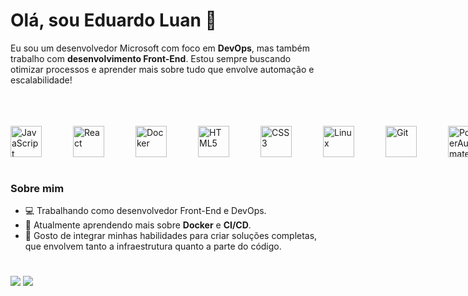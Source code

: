 # Olá, sou Eduardo Luan 👋

Eu sou um desenvolvedor Microsoft com foco em **DevOps**, mas também trabalho com **desenvolvimento Front-End**. 
Estou sempre buscando otimizar processos e aprender mais sobre tudo que envolve automação e escalabilidade!

<br/>
<br/>
<br/>
<div style="display: flex; gap: 50px;">
    <img src="https://cdn.jsdelivr.net/gh/devicons/devicon@latest/icons/javascript/javascript-plain.svg" alt="JavaScript" width="50" height="50">
    <img src="https://cdn.jsdelivr.net/gh/devicons/devicon@latest/icons/react/react-original.svg" alt="React" width="50" height="50">
    <img src="https://cdn.jsdelivr.net/gh/devicons/devicon@latest/icons/docker/docker-plain.svg" alt="Docker" width="50" height="50">
    <img src="https://cdn.jsdelivr.net/gh/devicons/devicon@latest/icons/html5/html5-plain.svg" alt="HTML5" width="50" height="50">
    <img src="https://cdn.jsdelivr.net/gh/devicons/devicon@latest/icons/css3/css3-plain.svg" alt="CSS3" width="50" height="50">
    <img src="https://cdn.jsdelivr.net/gh/devicons/devicon@latest/icons/linux/linux-original.svg" alt="Linux" width="50" height="50">
    <img src="https://cdn.jsdelivr.net/gh/devicons/devicon@latest/icons/git/git-original.svg" alt="Git" width="50" height="50">
    <img src="https://img.icons8.com/?size=100&id=kTTt25v6Drpd&format=png&color=000000" alt="PowerAutomate" width="50" height="50">
    <img src="https://img.icons8.com/?size=100&id=117558&format=png&color=000000" alt="SharePoint" width="50" height="50">
</div>

<br/>

### Sobre mim

- 💻 Trabalhando como desenvolvedor Front-End e DevOps.
- 📖 Atualmente aprendendo mais sobre **Docker** e **CI/CD**.
- 🚀 Gosto de integrar minhas habilidades para criar soluções completas, que envolvem tanto a infraestrutura quanto a parte do código.

#

<div>
  <a href="https://www.linkedin.com/in/eduardo-rosa-7a47a4167/" target="_blank"><img src="https://img.shields.io/badge/LinkedIn-0077B5?style=for-the-badge&logo=linkedin&logoColor=white" target="_blank"></a>
  <a href="mailto:eduardoluan.r@gmail.com" target="_blank"><img src="https://img.shields.io/badge/Gmail-D14836?style=for-the-badge&logo=gmail&logoColor=white" target="_blank"></a>
</div>
